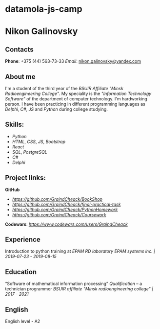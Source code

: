 # datamola-js-camp

# Nikon Galinovsky

## Contacts

**Phone**: +375 (44) 563-73-33 
*Email*: nikon.galinovsky@yandex.com

## About me

I'm a student of the third year of the *BSUIR Affiliate "Minsk Radioengineering College"*. My speciality is the *"Information Technology Software"* of the department of computer technology. I'm hardworking person. I have been practicing in different programming languages as *Delphi*, *C#*, *JS* and *Python* during college studying.

## Skills:

- _Python_
- _HTML_, _CSS_, _JS_, _Bootstrap_
- _React_
- _SQL_, _PostgreSQL_
- _C#_
- _Delphi_

## Project links:

**GitHub**
- _https://github.com/GraindCheack/BookShop_
- _https://github.com/GraindCheack/final-practical-task_
- _https://github.com/GraindCheack/PythonHomework_
- _https://github.com/GraindCheack/Coursework_

**Codewars**: 
_https://www.codewars.com/users/GraindCheack_

## Experience

Introduction to python training at _EPAM RD laboratory_ _EPAM systems inc. | 2019-07-23 - 2019-08-15_

## Education

“Software of mathematical information processing” *Qualification* – a technician programmer 
_BSUIR affiliate "Minsk radioengineering college" | 2017 - 2021_

## English

English level - A2


